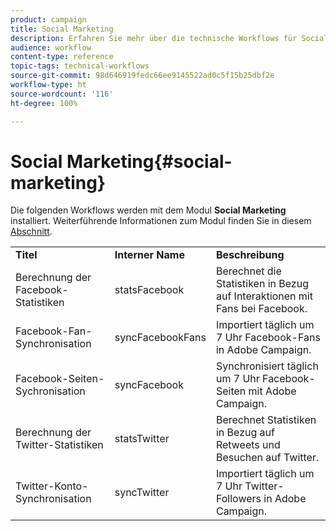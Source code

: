 ```yaml
---
product: campaign
title: Social Marketing
description: Erfahren Sie mehr über die technische Workflows für Social Marketing.
audience: workflow
content-type: reference
topic-tags: technical-workflows
source-git-commit: 98d646919fedc66ee9145522ad0c5f15b25dbf2e
workflow-type: ht
source-wordcount: '116'
ht-degree: 100%

---
```



# Social Marketing{#social-marketing}

Die folgenden Workflows werden mit dem Modul **Social Marketing** installiert. Weiterführende Informationen zum Modul finden Sie in diesem [Abschnitt](../../social/using/starting-workflows.md).

<table> 
 <tbody> 
  <tr> 
   <td> <strong>Titel</strong><br /> </td> 
   <td> <strong>Interner Name</strong><br /> </td> 
   <td> <strong>Beschreibung</strong><br /> </td> 
  </tr> 
  <tr> 
   <td> <span class="uicontrol">Berechnung der Facebook-Statistiken</span> <br /> </td> 
   <td> <span class="uicontrol">statsFacebook</span> <br /> </td> 
   <td> Berechnet die Statistiken in Bezug auf Interaktionen mit Fans bei Facebook.<br /> </td> 
  </tr> 
  <tr> 
   <td> <span class="uicontrol">Facebook-Fan-Synchronisation</span> <br /> </td> 
   <td> <span class="uicontrol">syncFacebookFans</span> <br /> </td> 
   <td> Importiert täglich um 7 Uhr Facebook-Fans in Adobe Campaign.<br /> </td> 
  </tr> 
  <tr> 
   <td> <span class="uicontrol">Facebook-Seiten-Sychronisation</span> <br /> </td> 
   <td> <span class="uicontrol">syncFacebook</span> <br /> </td> 
   <td> Synchronisiert täglich um 7 Uhr Facebook-Seiten mit Adobe Campaign.<br /> </td> 
  </tr> 
  <tr> 
   <td> <span class="uicontrol">Berechnung der Twitter-Statistiken</span> <br /> </td> 
   <td> <span class="uicontrol">statsTwitter</span> <br /> </td> 
   <td> Berechnet Statistiken in Bezug auf Retweets und Besuchen auf Twitter.<br /> </td> 
  </tr> 
  <tr> 
   <td> <span class="uicontrol">Twitter-Konto-Synchronisation</span> <br /> </td> 
   <td> <span class="uicontrol">syncTwitter</span> <br /> </td> 
   <td> Importiert täglich um 7 Uhr Twitter-Followers in Adobe Campaign.<br /> </td> 
  </tr> 
 </tbody> 
</table>

